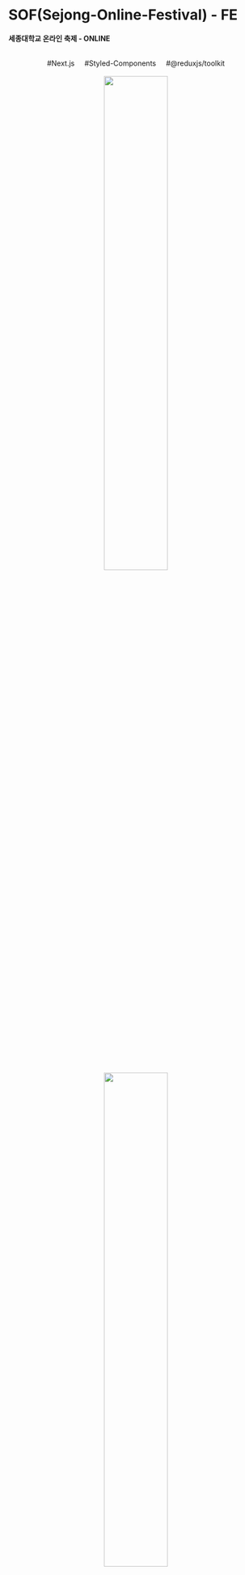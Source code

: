 # SOF(Sejong-Online-Festival) - FE
__세종대학교 온라인 축제 - ONLINE__
<br /><br />
<div align=center>
  #Next.js &nbsp; &nbsp; #Styled-Components &nbsp; &nbsp; #@reduxjs/toolkit
  <br /><br />
  <img src="https://user-images.githubusercontent.com/47492535/135700437-3791f693-db3a-491b-89cc-119f44a086a6.png" width="50%">
  <br /> <br />
  <img src="https://user-images.githubusercontent.com/47492535/135700434-1dd94212-f8df-4ece-8201-b0105c2fd1d2.png" width="50%">
  <br /><br />
  <img src="https://user-images.githubusercontent.com/47492535/135700436-46eab051-4784-4b10-8c27-2b8ed7f3d43b.png" width="50%">
</div>

<br /><br />
<br /><br />
